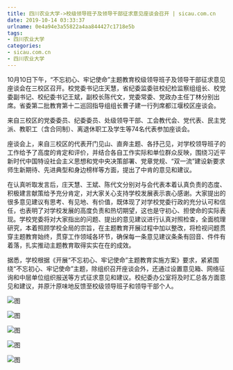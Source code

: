 ```yaml
---
title: 四川农业大学->校级领导班子及领导干部征求意见座谈会召开 | sicau.com.cn
date: 2019-10-14 03:33:37
urlname: 0e4a94e3a55822a4aa844427c1718e5b
tags: 
- 四川农业大学
categories:
- sicau.com.cn
- 四川农业大学
---
```

10月10日下午，“不忘初心、牢记使命”主题教育校级领导班子及领导干部征求意见座谈会在三校区召开。校党委书记庄天慧，省纪委监委驻校纪检监察组组长、校党委副书记、校纪委书记王斌，副校长陈代文，党委常委、党政办主任丁林分别出席。省委第二批教育第十二巡回指导组组长曹子建一行列席都江堰校区座谈会。

来自三校区的党委委员、纪委委员、处级领导干部、工会教代会、党代表、民主党派、教职工（含合同制）、离退休职工及学生等74名代表参加座谈会。

座谈会上，来自三校区的代表开门见山、直奔主题、各抒己见，对学校领导班子的工作给予了高度的肯定和评价，并结合各自工作实际和单位群众反映，围绕习近平新时代中国特设社会主义思想和党中央决策部署、党章党规、“双一流”建设新要求师生新期待、先进典型和身边榜样等方面，提出了中肯的意见和建议。

在认真听取发言后，庄天慧、王斌、陈代文分别对与会代表本着认真负责的态度、积极建言献策给予充分肯定，对大家关心支持学校发展表示衷心感谢。大家提出的很多意见建议有思考、有见地、有价值，既体现了对学校党委行政的充分认可和信任，也表明了对学校发展的高度负责和热切期望，这也是守初心、担使命的实际表现。学校党委将对大家指出的问题、提出的意见建议进行认真对照检查，全面梳理研究，本着照顾学校全局的宗旨，在主题教育开展过程中加以整改，将检视问题贯穿主题教育始终，贯穿工作领域各环节，确保每一条意见建议条条有回音、件件有着落，扎实推动主题教育取得实实在在的成效。

据悉，学校根据《开展“不忘初心、牢记使命”主题教育实施方案》要求，紧紧围绕“不忘初心、牢记使命”主题，除组织召开座谈会外，还通过设置意见箱、网络征询和中层单位组织报送等方式征求意见和建议。校纪委办公室将及时汇总各方面意见和建议，并原汁原味地反馈至校级领导班子和领导干部个人。

![图](https://news.sicau.edu.cn/__local/3/16/C6/DF53723BAFBB1E4153CA32C1F97_D1A96061_D2E8.jpg)

![图](https://news.sicau.edu.cn/__local/E/C4/AD/144619ED61E95ADF779268AA3D7_9A00B0E0_1672A.jpg)

![图](https://news.sicau.edu.cn/__local/1/37/82/EAAF3C867C977D954D489B4FDA3_0E67A958_16730.jpg)

![图](https://news.sicau.edu.cn/__local/3/C5/5B/470344A360838CEAD0D24A00692_58947606_1775D.jpg)

![图](https://news.sicau.edu.cn/__local/A/7C/C1/44D8349F10AE32236A5D62AA859_EA56467F_174FD.jpg)
